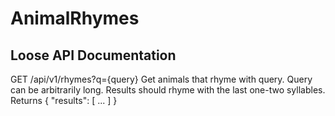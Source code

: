 # AnimalRhymes

## Loose API Documentation
GET /api/v1/rhymes?q={query}
Get animals that rhyme with query.
Query can be arbitrarily long. Results should rhyme with the last one-two syllables.
Returns 
{
  "results": [
    ...
  ]
}